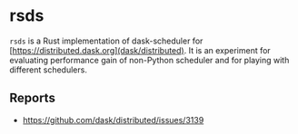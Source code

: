 # rsds

``rsds`` is a Rust implementation of dask-scheduler for [https://distributed.dask.org](dask/distributed).
It is an experiment for evaluating performance gain of non-Python scheduler and for playing with different schedulers.

## Reports

* https://github.com/dask/distributed/issues/3139
